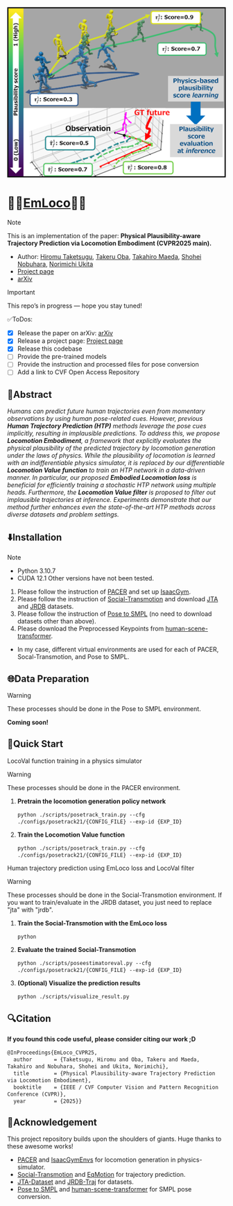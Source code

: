 <div align="center">
    <img src="overview.png", width="960">
</div>

# 🚶‍➡️[EmLoco](https://iminthemiddle.github.io/EmLoco-Page/#)🏃‍➡️
> [!Note]
> This is an implementation of the paper: **Physical Plausibility-aware Trajectory Prediction via Locomotion Embodiment (CVPR2025 main).**
>   - Author: [Hiromu Taketsugu](https://iminthemiddle.github.io/), [Takeru Oba](https://obat2343.wixsite.com/my-site), [Takahiro Maeda](https://meaten.github.io/), [Shohei Nobuhara](https://shohei.nobuhara.org/index.en.html), [Norimichi Ukita](https://www.toyota-ti.ac.jp/Lab/Denshi/iim/ukita/index.html)
>   - [Project page](https://iminthemiddle.github.io/EmLoco-Page/#)
>   - [arXiv](https://arxiv.org/abs/2503.17267)

> [!Important]
> This repo’s in progress — hope you stay tuned!
> 
> ✅ToDos:
> - [x] Release the paper on arXiv: [arXiv](https://arxiv.org/abs/2503.17267)
> - [x] Release a project page: [Project page](https://iminthemiddle.github.io/EmLoco-Page/#)
> - [x] Release this codebase
> - [ ] Provide the pre-trained models
> - [ ] Provide the instruction and processed files for pose conversion
> - [ ] Add a link to CVF Open Access Repository

## 📑Abstract
*Humans can predict future human trajectories even from momentary observations by using human pose-related cues. However, previous **Human Trajectory Prediction (HTP)** methods leverage the pose cues implicitly, resulting in implausible predictions. To address this, we propose **Locomotion Embodiment**, a framework that explicitly evaluates the physical plausibility of the predicted trajectory by locomotion generation under the laws of physics. While the plausibility of locomotion is learned with an indifferentiable physics simulator, it is replaced by our differentiable **Locomotion Value function** to train an HTP network in a data-driven manner. In particular, our proposed **Embodied Locomotion loss** is beneficial for efficiently training a stochastic HTP network using multiple heads. Furthermore, the **Locomotion Value filter** is proposed to filter out implausible trajectories at inference. Experiments demonstrate that our method further enhances even the state-of-the-art HTP methods across diverse datasets and problem settings.*

## ⬇️Installation
> [!Note]
> - Python 3.10.7
> - CUDA 12.1
> Other versions have not been tested.

1. Please follow the instruction of [PACER](https://github.com/nv-tlabs/pacer) and set up [IsaacGym](https://developer.nvidia.com/isaac-gym).
2. Please follow the instruction of [Social-Transmotion](https://github.com/vita-epfl/social-transmotion) and download [JTA](https://github.com/fabbrimatteo/JTA-Dataset) and [JRDB](https://github.com/vita-epfl/JRDB-Traj) datasets.
3. Please follow the instruction of [Pose to SMPL](https://github.com/Dou-Yiming/Pose_to_SMPL) (no need to download datasets other than above).
4. Please download the Preprocessed Keypoints from [human-scene-transformer](https://github.com/google-research/human-scene-transformer/tree/main/human_scene_transformer/data).
- In my case, different virtual environments are used for each of PACER, Socal-Transmotion, and Pose to SMPL.
    
## 🌐Data Preparation
> [!Warning]
> These processes should be done in the Pose to SMPL environment.

**Coming soon!**

## 🚀Quick Start
<summary><bold>LocoVal function training in a physics simulator</bold></summary>

> [!Warning]
> These processes should be done in the PACER environment.
    
1. **Pretrain the locomotion generation policy network**
    ```
    python ./scripts/posetrack_train.py --cfg ./configs/posetrack21/{CONFIG_FILE} --exp-id {EXP_ID}
    ```
2. **Train the Locomotion Value function**
    ```
    python ./scripts/posetrack_train.py --cfg ./configs/posetrack21/{CONFIG_FILE} --exp-id {EXP_ID}
    ```

<summary><bold>Human trajectory prediction using EmLoco loss and LocoVal filter</bold></summary>

> [!Warning]
> These processes should be done in the Social-Transmotion environment.
> If you want to train/evaluate in the JRDB dataset, you just need to replace "jta" with "jrdb".

1. **Train the Social-Transmotion with the EmLoco loss**
    ```
    python 
    ```
2. **Evaluate the trained Social-Transmotion**
    ```
    python ./scripts/poseestimatoreval.py --cfg ./configs/posetrack21/{CONFIG_FILE} --exp-id {EXP_ID}
    ```
3. **(Optional) Visualize the prediction results**
    ```
    python ./scripts/visualize_result.py
    ```

## 🔍Citation
**If you found this code useful, please consider citing our work ;D**

```
@InProceedings{EmLoco_CVPR25,
  author       = {Taketsugu, Hiromu and Oba, Takeru and Maeda, Takahiro and Nobuhara, Shohei and Ukita, Norimichi},
  title        = {Physical Plausibility-aware Trajectory Prediction via Locomotion Embodiment},
  booktitle    = {IEEE / CVF Computer Vision and Pattern Recognition Conference (CVPR)},
  year         = {2025}}
```

## 🤗Acknowledgement
This project repository builds upon the shoulders of giants.
Huge thanks to these awesome works!
- [PACER](https://github.com/nv-tlabs/pacer) and [IsaacGymEnvs](https://github.com/isaac-sim/IsaacGymEnvs) for locomotion generation in physics-simulator.
- [Social-Transmotion](https://github.com/vita-epfl/social-transmotion) and [EqMotion](https://github.com/MediaBrain-SJTU/EqMotion) for trajectory prediction.
- [JTA-Dataset](https://github.com/fabbrimatteo/JTA-Dataset) and [JRDB-Traj](https://github.com/vita-epfl/JRDB-Traj) for datasets.
- [Pose to SMPL](https://github.com/Dou-Yiming/Pose_to_SMPL) and [human-scene-transformer](https://github.com/google-research/human-scene-transformer/tree/main/human_scene_transformer/data) for SMPL pose conversion.
